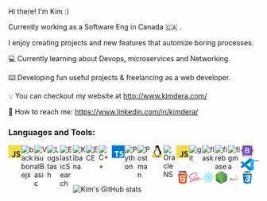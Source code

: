 Hi there! I'm Kim :)

Currently working as a Software Eng in Canada 🇨🇦 . 

I enjoy creating projects and new features that automize boring processes.

💻 Currently learning about Devops, microservices and Networking.

⌨️ Developing fun useful projects & freelancing as a web developer.

💡 You can checkout my website at http://www.kimdera.com/

💬 How to reach me: https://www.linkedin.com/in/kimdera/

### Languages and Tools:

<img align="left" alt="JavaScript" width="26px" src="https://raw.githubusercontent.com/github/explore/80688e429a7d4ef2fca1e82350fe8e3517d3494d/topics/javascript/javascript.png" />
<img align="left" alt="backbonejs" width="26px" src="http://gregfranko.com/images/backbone.png" />
<img align="left" alt="VisualBasic" width="26px" src="https://gitconnected.com/public/images/tutorials/visual-basic-net-vb" />
<img align="left" alt="Logstash" width="26px" src="https://elastic-content-share.eu/wp-content/uploads/edd/2020/06/logstash-logo-color.png" />
<img align="left" alt="ElasticSearch" width="26px" src="https://plugins.jetbrains.com/files/16111/151977/icon/pluginIcon.png" />
<img align="left" alt="Kibana" width="26px" src="https://iconape.com/wp-content/png_logo_vector/elastic-kibana.png" />
<img align="left" alt="ECE" width="26px" src="https://sevenhillstechnology.com/wp-content/uploads/2021/01/elastic-cloud-logo.png" />
<img align="left" alt="C++" width="26px" src="https://upload.wikimedia.org/wikipedia/commons/thumb/1/18/ISO_C%2B%2B_Logo.svg/1200px-ISO_C%2B%2B_Logo.svg.png" />
<img align="left" alt="TypeScript" width="26px" src="https://raw.githubusercontent.com/devicons/devicon/master/icons/typescript/typescript-original.svg" />
<img align="left" alt="Python" width="26px" src="https://upload.wikimedia.org/wikipedia/commons/thumb/c/c3/Python-logo-notext.svg/1200px-Python-logo-notext.svg.png" />
<img align="left" alt="Postman" width="26px" src="https://www.vectorlogo.zone/logos/getpostman/getpostman-icon.svg" />
<img align="left" alt="Linux" width="26px" src="https://raw.githubusercontent.com/devicons/devicon/master/icons/linux/linux-original.svg" />
<img align="left" alt="OracleNS" width="26px" src="https://logos-world.net/wp-content/uploads/2021/09/NetSuite-Emblem.png" />
<img align="left" alt="jestJS" width="26px" src="https://raw.githubusercontent.com/devicons/devicon/master/icons/javascript/javascript-original.svg" />
<img align="left" alt="git" width="26px" src="https://www.vectorlogo.zone/logos/git-scm/git-scm-icon.svg" />
<img align="left" alt="flask" width="26px" src="https://www.vectorlogo.zone/logos/pocoo_flask/pocoo_flask-icon.svg" />
<img align="left" alt="firebase" width="26px" src="https://www.vectorlogo.zone/logos/firebase/firebase-icon.svg" />
<img align="left" alt="figma" width="26px" src="https://www.vectorlogo.zone/logos/figma/figma-icon.svg" />
<img align="left" alt="bootstrap" width="26px" src="https://raw.githubusercontent.com/devicons/devicon/master/icons/bootstrap/bootstrap-plain-wordmark.svg" />
<img align="left" alt="Visual Studio Code" width="26px" src="https://raw.githubusercontent.com/github/explore/80688e429a7d4ef2fca1e82350fe8e3517d3494d/topics/visual-studio-code/visual-studio-code.png" />
<img align="left" alt="HTML5" width="26px" src="https://raw.githubusercontent.com/github/explore/80688e429a7d4ef2fca1e82350fe8e3517d3494d/topics/html/html.png" />
<img align="left" alt="CSS3" width="26px" src="https://raw.githubusercontent.com/github/explore/80688e429a7d4ef2fca1e82350fe8e3517d3494d/topics/sass/sass.png" />
<img align="left" alt="React" width="26px" src="https://raw.githubusercontent.com/github/explore/80688e429a7d4ef2fca1e82350fe8e3517d3494d/topics/react/react.png" />
<img align="left" alt="Node.js" width="26px" src="https://raw.githubusercontent.com/github/explore/80688e429a7d4ef2fca1e82350fe8e3517d3494d/topics/nodejs/nodejs.png" />
<img align="left" alt="MySQL" width="26px" src="https://raw.githubusercontent.com/github/explore/80688e429a7d4ef2fca1e82350fe8e3517d3494d/topics/mysql/mysql.png" />
<img align="left" alt="Sass" width="26px" 
src="https://raw.githubusercontent.com/github/explore/80688e429a7d4ef2fca1e82350fe8e3517d3494d/topics/css/css.png" />



<br />

<hr>

<img align="center" src="https://github-readme-stats.vercel.app/api?username=kimdera&show_icons=true&include_all_commits=true&theme=buefy&hide_border=true" alt="Kim's GitHub stats" />
